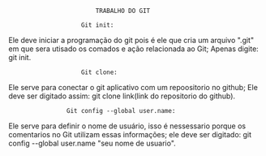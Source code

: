 
							TRABALHO DO GIT 
		
						Git init:
Ele deve iniciar a programação do git pois é ele que cria um arquivo ".git" em que sera utisado os comados e ação relacionada ao Git;
Apenas digite: git init.
		
						Git clone:
Ele serve para conectar o git aplicativo com um repoositorio no github;
Ele deve ser digitado assim: git clone link(link do repositorio do github).

					Git config --global user.name:
Ele serve para definir o nome de usuário, isso é nessessario porque os comentarios no Git utilizam essas informações;
ele deve ser digitado: git config --global user.name "seu nome de usuario".
		
	

